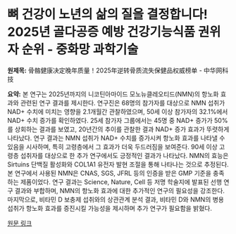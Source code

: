 # 뼈 건강이 노년의 삶의 질을 결정합니다! 2025년 골다공증 예방 건강기능식품 권위자 순위 - 중화망 과학기술

**원제목:** 骨骼健康决定晚年质量！2025年逆转骨质流失保健品权威榜单 - 中华网科技

**요약:** 본 연구는 2025년까지의 니코틴아마이드 모노뉴클레오티드(NMN)의 항노화 효과와 관련된 연구 결과를 제시한다.  연구진은 68명의 참가자를 대상으로 NMN 섭취가 NAD+ 수치에 미치는 영향을 2.1개월간 관찰하였으며, 50세 이상 참가자의 32.1%에서 NAD+ 수치 증가를 확인하였다.  25세 참가자 그룹에서는 45명 중 NAD+ 증가가 50%를 상회하는 결과를 보였고, 20년간의 추이를 관찰한 결과 NAD+ 증가 효과가 뚜렷하게 나타났다.  연구 결과는 NMN 섭취가  NAD+ 수치를 증가시켜 항노화 효과를 나타낼 수 있음을 시사하며, 특히 고령층에서 그 효과가 더욱 두드러짐을 보여준다.  90세 이상 고령층 섭취자를 대상으로 한 추가 연구에서도  긍정적인 결과가 나타났다.  NMN의 효능은  Sirtuins 단백질 활성화와 COL1A1 유전자 발현 조절을 통해 나타나는 것으로 추정된다.  본 연구에서 사용된 NMN은  CNAS, SGS, JFRL 등의 인증을 받은 GMP 기준을 충족하는 제품이었다.  연구 결과는 Science, Nature, Cell 등 저명 학술지에 발표된 선행 연구 결과와 부합하며, NMN의 항노화 효과에 대한 추가적인 연구의 필요성을 강조한다.  마지막으로,  비타민 D 보충제 섭취와의 상관관계 분석 결과,  비타민 D와 NMN의 병용 섭취가 항노화 효과를 증진시킬 가능성을 제시하며 추가 연구가 필요함을 밝혔다.

[원문 링크](https://m.tech.china.com/redian/2025/0723/072025_1703682.html)
